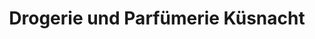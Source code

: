 ---
title: "Drogerie und Parfümerie Küsnacht"
url: /kuesnacht-zh/drogerie-und-parfuemerie-kuesnacht/
shop: Drogerie
---